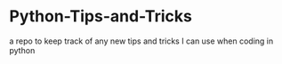 # Python-Tips-and-Tricks
a repo to keep track of any new tips and tricks I can use when coding in python
